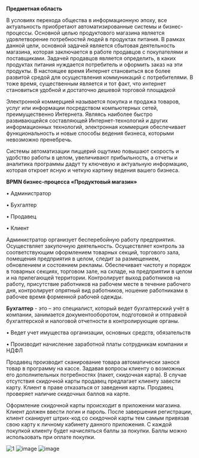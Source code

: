 **Предметная область** 

В условиях перехода общества в информационную эпоху, все актуальность приобретают автоматизированные системы и бизнес-процессы. Основной целью продуктового магазина является удовлетворение потребностей людей в продуктах питания. В рамках данной цели, основной задачей является сбытовая деятельность магазина, которая заключается в работе продавцов с покупателями и поставщиками. Задачей продавцов является определить, в каких продуктах питания нуждается потребитель и оформить заказ на эти продукты.
В настоящее время Интернет становиться все более развитой средой для осуществления коммуникаций с потребителями. В тоже время, существенным является и тот факт, что интернет становиться удобной и достаточно дешевой торговой площадкой

Электронной коммерцией называется покупка и продажа товаров, услуг или информации посредством компьютерных сетей, преимущественно Интернета. Являясь наиболее быстро развивающейся составляющей Интернет-технологий и других информационных технологий, электронная коммерция обеспечивает функциональность и новые способы ведения бизнеса, которыми невозможно пренебречь.

Системы автоматизации пиццерий ощутимо повышают скорость и удобство работы в целом, увеличивают прибыльность, а отчеты и аналитика программы дадут ту ключевую и актуальную информацию, которая откроет ясную и четкую картину ведения вашего бизнеса. 

**BPMN бизнес-процесса «Продуктовый магазин»** 

•	Администратор

•	Бухгалтер

•	Продавец

• Клиент

 Администратор организует бесперебойную работу предприятия. Осуществляет закупочную деятельность. Осуществляет контроль за соответствующим оформлением товарных секций, торгового зала, помещения предприятия в целом, следит за размещением, обновлением и состоянием рекламы. Обеспечивает чистоту и порядок в товарных секциях, торговом зале, на складе, на предприятии в целом и на прилегающей территории. Контролирует выход работников на работу, присутствие работников на рабочем месте в течение рабочего дня, контролирует опрятный вид работников, ношение работниками в рабочее время форменной рабочей одежды.

 **Бухгалтер** - это – это специалист, который ведет  бухгалтерский учёт в компании, занимается документооборотом, подготовкой и отправкой бухгалтерской и налоговой отчетности в контролирующие органы.
 
 • Ведет учет имущества организации, основных средств, обязательств
 
 • Производит начисление заработной платы сотрудникам компании и НДФЛ
 
 Продавец производит сканирование товара автоматически занося товар в программу на кассе. Задавая вопросы клиенту о возможных его дополнительных потребностях (пакет, скидочная карта). В случае отсутствия скидочной карты продавец предлагает клиенту завести карту. 
Клиент в праве отказаться от заведения карты. Продавец проверяет наличие скидочных баллов на карте.
 
 Оформление скидочной карты происходит в приложении магазина. Клиент должен ввести логин и пароль. После завершения регистрации, клиент сканирует штрих-код со скидочной карты тем самым привязав свою карту к личному кабинету данного приложения. С каждой покупкой клиенту будет начисляться баллы за покупки. Баллы можно использовать при оплате покупки.  

![1](https://user-images.githubusercontent.com/104509710/198518531-1c51c606-2122-4291-b589-7165f720aaa0.png)
![image](https://user-images.githubusercontent.com/104509710/198518647-e6813505-98d4-4f36-95fd-73cd621c97f6.png)
![image](https://user-images.githubusercontent.com/104509710/198518686-3199c29a-42c5-4911-a886-47864cc092b7.png)
